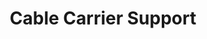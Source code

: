 ---
title: "Cable Carrier Support"
slug: "cable-carrier-support"
description: "These parts are used to mount and support the cable carriers. The gusset also functions as an area for cables, tubes, and the LED light strip to be routed through."
variants: Horizontal, 30mm|Vertical, 30mm
price: $3.00
quantity:
  express: 4|4
  xl: 8|4
specs:
  material: Gray UV stabilized ABS
internal-specs:
  internal part name: Cable Carrier Support - Horizontal, 30mm|Cable Carrier Support - Vertical, 30mm
  rev: A|A
  vendor: LDO
  cost: $0.75|$0.78
  component tests: Plastic Part Tests
---